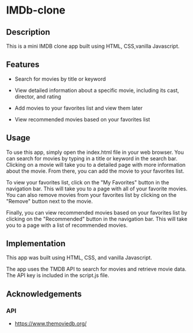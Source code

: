 # IMDb-clone



## Description
This is a mini IMDB clone app built using HTML, CSS,vanilla Javascript. 

## Features
- Search for movies by title or keyword

- View detailed information about a specific 
movie, including its cast, director, and rating

- Add movies to your favorites list and view them later

- View recommended movies based on your favorites list
## Usage
To use this app, simply open the index.html file in your web browser. You can search for movies by typing in a title or keyword in the search bar. Clicking on a movie will take you to a detailed page with more information about the movie. From there, you can add the movie to your favorites list.

To view your favorites list, click on the "My Favorites" button in the navigation bar. This will take you to a page with all of your favorite movies. You can also remove movies from your favorites list by clicking on the "Remove" button next to the movie.

Finally, you can view recommended movies based on your favorites list by clicking on the "Recommended" button in the navigation bar. This will take you to a page with a list of recommended movies.
## Implementation
This app was built using HTML, CSS, and vanilla Javascript.

The app uses the TMDB API to search for movies and retrieve movie data. The API key is included in the script.js file.
## Acknowledgements

### API
 - https://www.themoviedb.org/
 
